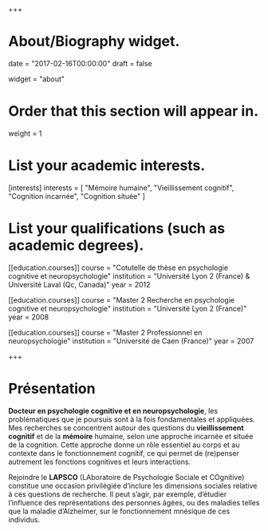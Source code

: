 +++
# About/Biography widget.

date = "2017-02-16T00:00:00"
draft = false

widget = "about"

# Order that this section will appear in.
weight = 1

# List your academic interests.
[interests]
  interests = [
    "Mémoire humaine",
    "Vieillissement cognitif",
    "Cognition incarnée",
    "Cognition située"
  ]

# List your qualifications (such as academic degrees).
[[education.courses]]
  course = "Cotutelle de thèse en psychologie cognitive et neuropsychologie"
  institution = "Université Lyon 2 (France) & Université Laval (Qc, Canada)"
  year = 2012

[[education.courses]]
  course = "Master 2 Recherche en psychologie cognitive et neuropsychologie"
  institution = "Université Lyon 2 (France)"
  year = 2008

[[education.courses]]
  course = "Master 2 Professionnel en neuropsychologie"
  institution = "Université de Caen (France)"
  year = 2007
 
+++

# Présentation

**Docteur en psychologie cognitive et en neuropsychologie**, les problématiques que je poursuis sont à la fois fondamentales et appliquées. Mes recherches se concentrent autour des questions du **vieillissement cognitif** et de la **mémoire** humaine, selon une approche incarnée et située de la cognition. Cette approche donne un rôle essentiel au corps et au contexte dans le fonctionnement cognitif, ce qui permet de (re)penser autrement les fonctions cognitives et leurs interactions.

Rejoindre le **LAPSCO** (LAboratoire de Psychologie Sociale et COgnitive) constitue une occasion privilégiée d’inclure les dimensions sociales relative à ces questions de recherche. Il peut s’agir, par exemple, d’étudier l’influence des représentations des personnes âgées, ou des maladies telles que la maladie d’Alzheimer, sur le fonctionnement mnésique de ces individus.

